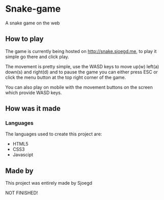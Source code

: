 # Snake-game
A snake game on the web

## How to play 
 The game is currently being hosted on http://snake.sjoegd.me,
 to play it simple go there and click play.
 
 The movement is pretty simple, use the WASD keys to move up(w) left(a) down(s) and right(d)
 and to pause the game you can either press ESC or click the menu button at the top right corner of the game.
 
 You can also play on mobile with the movement buttons on the screen which provide WASD keys.
 
## How was it made
### Languages
The languages used to create this project are:
- HTML5
- CSS3
- Javascipt

## Made by
This project was entirely made by Sjoegd

NOT FINISHED!

